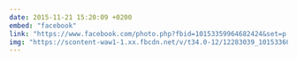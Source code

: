 ```yaml
---
date: 2015-11-21 15:20:09 +0200
embed: "facebook"
link: "https://www.facebook.com/photo.php?fbid=10153359964682424&set=p.10153359964682424&type=3&theater"
img: "https://scontent-waw1-1.xx.fbcdn.net/v/t34.0-12/12283039_10153360340082424_1897323940_n.jpg?oh=e5c7bf649211da69e51ad308593fa95c&oe=58DCBC33"
---
```

